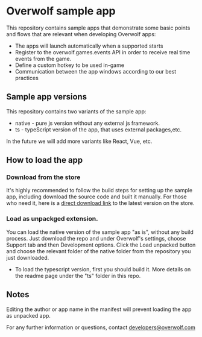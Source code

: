 # Overwolf sample app

This repository contains sample apps that demonstrate some basic points and flows that are relevant when developing Overwolf apps:

- The apps will launch automatically when a supported starts
- Register to the overwolf.games.events API in order to receive real time events from the game.
- Define a custom hotkey to be used in-game
- Communication between the app windows according to our best practices

## Sample app versions

This repository contains two variants of the sample app:

* native - pure js version without any external js framework.
* ts - typeScript version of the app, that uses external packages,etc.

In the future we will add more variants like React, Vue, etc.

## How to load the app

### Download from the store

It's highly recommended to follow the build steps for setting up the sample app, including download the source code and built it manually.
For those who need it, here is a [direct download link](https://www.overwolf.com/app/Overwolf-Sample_App) to the latest version on the store.

### Load as unpackged extension.

You can load the native version of the sample app "as is", without any build process. Just download the repo and under Overwolf's settings, choose Support tab and then Development options. Click the Load unpacked button and choose the relevant folder of the native folder from the repository you just downloaded.

* To load the typescript version, first you should build it. More details on the readme page under the "ts" folder in this repo.

## Notes

Editing the author or app name in the manifest will prevent loading the app as unpacked app.

For any further information or questions, contact developers@overwolf.com
